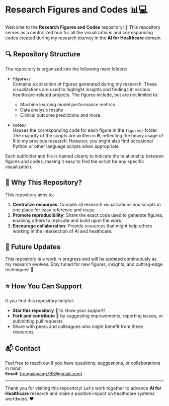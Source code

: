 # Research Figures and Codes 📊💻

Welcome to the **Research Figures and Codes** repository! 🎉 This repository serves as a centralized hub for all the visualizations and corresponding codes created during my research journey in the **AI for Healthcare** domain. 

## 🔍 Repository Structure

The repository is organized into the following main folders:

- **`figures/`**  
  Contains a collection of figures generated during my research. These visualizations are used to highlight insights and findings in various healthcare-related projects. The figures include, but are not limited to:
  - Machine learning model performance metrics
  - Data analysis results
  - Clinical outcome predictions and more.

- **`codes/`**  
  Houses the corresponding code for each figure in the `figures/` folder. The majority of the scripts are written in **R**, reflecting the heavy usage of R in my previous research. However, you might also find occasional Python or other language scripts when appropriate.

Each subfolder and file is named clearly to indicate the relationship between figures and codes, making it easy to find the script for any specific visualization.

## 🚀 Why This Repository?

This repository aims to:
1. **Centralize resources**: Compile all research visualizations and scripts in one place for easy reference and reuse.
2. **Promote reproducibility**: Share the exact code used to generate figures, enabling others to replicate and build upon the work.
3. **Encourage collaboration**: Provide resources that might help others working in the intersection of AI and healthcare.

## 🌱 Future Updates

This repository is a work in progress and will be updated continuously as my research evolves. Stay tuned for new figures, insights, and cutting-edge techniques! 🚧

## ⭐ How You Can Support

If you find this repository helpful:
- **Star this repository** 🌟 to show your support!
- **Fork and contribute** 🤝 by suggesting improvements, reporting issues, or submitting pull requests.
- Share with peers and colleagues who might benefit from these resources.

## 📬 Contact

Feel free to reach out if you have questions, suggestions, or collaborations in mind!  
**Email:** [rongxinyang793@gmail.com]  

---

Thank you for visiting this repository! Let's work together to advance **AI for Healthcare** research and make a positive impact on healthcare systems worldwide. ❤️
